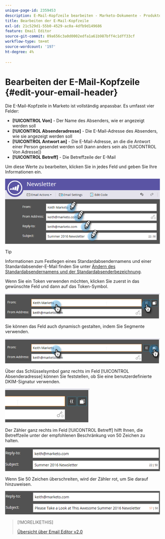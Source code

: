 ```yaml
---
unique-page-id: 2359453
description: E-Mail-Kopfzeile bearbeiten - Marketo-Dokumente - Produktdokumentation
title: Bearbeiten der E-Mail-Kopfzeile
exl-id: 21c529d1-55b0-4529-ac0a-4dfb9d149686
feature: Email Editor
source-git-commit: 09a656c3a0d0002edfa1a61b987bff4c1dff33cf
workflow-type: tm+mt
source-wordcount: '197'
ht-degree: 4%

---
```


# Bearbeiten der E-Mail-Kopfzeile {#edit-your-email-header}

Die E-Mail-Kopfzeile in Marketo ist vollständig anpassbar. Es umfasst vier Felder:

* **[!UICONTROL Von]** - Der Name des Absenders, wie er angezeigt werden soll
* **[!UICONTROL Absenderadresse]** - Die E-Mail-Adresse des Absenders, wie sie angezeigt werden soll
* **[!UICONTROL Antwort an]** - Die E-Mail-Adresse, an die die Antwort einer Person gesendet werden soll (kann anders sein als [!UICONTROL Von Adresse])
* **[!UICONTROL Betreff]** - Die Betreffzeile der E-Mail

Um diese Werte zu bearbeiten, klicken Sie in jedes Feld und geben Sie Ihre Informationen ein.

![](assets/one-3.png)

>[!TIP]
>
>Informationen zum Festlegen eines Standardabsendernamens und einer Standardabsender-E-Mail finden Sie unter [Ändern des Standardabsendernamens und der Standardabsenderbezeichnung](/help/marketo/product-docs/administration/email-setup/change-the-default-from-email-and-from-label.md).

Wenn Sie ein Token verwenden möchten, klicken Sie zuerst in das gewünschte Feld und dann auf das Token-Symbol.

![](assets/two-3.png)

Sie können das Feld auch dynamisch gestalten, indem Sie Segmente verwenden.

![](assets/three-2.png)

Über das Schlüsselsymbol ganz rechts im Feld [!UICONTROL Absenderadresse] können Sie feststellen, ob Sie eine benutzerdefinierte DKIM-Signatur verwenden.

![](assets/four-2.png)

Der Zähler ganz rechts im Feld [!UICONTROL Betreff] hilft Ihnen, die Betreffzeile unter der empfohlenen Beschränkung von 50 Zeichen zu halten.

![](assets/five-1.png)

Wenn Sie 50 Zeichen überschreiten, wird der Zähler rot, um Sie darauf hinzuweisen.

![](assets/six-1.png)

>[!MORELIKETHIS]
>
>[Übersicht über Email Editor v2.0](/help/marketo/product-docs/email-marketing/general/email-editor-2/email-editor-v2-0-overview.md)
